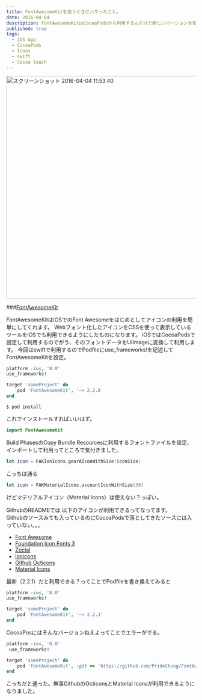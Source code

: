 ```yaml
---
title: FontAwesomeKitを使うときにハマったこと。
date: 2016-04-04
description: FontAwesomeKitはCocoaPodsから利用するんだけど新しいバージョンを使いたいときにしたこと。
published: true
tags: 
  - iOS App
  - CocoaPods
  - Icons
  - swift
  - Cocoa touch
---
```


<a data-flickr-embed="true"  href="https://www.flickr.com/photos/shigeki_takeguchi/25618827744/in/dateposted-public/" title="スクリーンショット 2016-04-04 11.53.40"><img src="https://farm2.staticflickr.com/1652/25618827744_a3a83b83bb_z.jpg" width="640" height="593" alt="スクリーンショット 2016-04-04 11.53.40" class="image-border"></a><script async src="//embedr.flickr.com/assets/client-code.js" charset="utf-8"></script>


###[FontAwesomeKit](https://github.com/PrideChung/FontAwesomeKit)

FontAwesomeKitはiOSでのFont Awesomeをはじめとしてアイコンの利用を簡単にしてくれます。
Webフォント化したアイコンをCSSを使って表示しているツールをiOSでも利用できるようにしたものになります。
iOSではCocoaPodsで設定して利用するのでがう、そのフォントデータをUIImageに変換して利用します。
今回はswiftで利用するのでPodfileにuse_frameworks!を記述してFontAwesomeKitを設定。

~~~ruby
platform :ios, '8.0'
use_frameworks!

target 'someProject' do
	pod 'FontAwesomeKit', '~> 2.2.0'
end
~~~
~~~
$ pod install
~~~
これでインストールすればいいはず。

~~~swift
import FontAwesomeKit
~~~
Build PhasesのCopy Bundle Resourcesに利用するフォントファイルを設定、インポートして利用ってところで気付きました。

~~~swift
let icon = FAKIonIcons.gearAIconWithSize(iconSize)
~~~
こっちは通る

~~~swift
let icon = FAKMaterialIcons.accountIconWithSize(30)
~~~
けどマテリアルアイコン（Material Icons）は使えない？っぽい。  

GithubのREADMEでは  以下のアイコンが利用できるってなってます。  
Githubのソースみても入っているのにCocoaPodsで落としてきたソースには入っていない。。。

* [Font Awesome](http://fontawesome.io/)
* [Foundation Icon Fonts 3](http://zurb.com/playground/foundation-icon-fonts-3)
* [Zocial](http://zocial.smcllns.com/)
* [ionicons](http://ionicons.com/)
* [Github Octicons](https://octicons.github.com/)
* [Material Icons](https://google.github.io/material-design-icons/)

最新（2.2.1）だと利用できる？ってことでPodfileを書き換えてみると

~~~ruby
platform :ios, '8.0'
use_frameworks!

target 'someProject' do
	pod 'FontAwesomeKit', '~> 2.2.1'
end
~~~

CocoaPosにはそんなバージョンねえよってことでエラーがでる。

~~~ruby
platform :ios, '8.0'
 use_frameworks!

target 'someProject' do
	pod 'FontAwesomeKit', :git => 'https://github.com/PrideChung/FontAwesomeKit.git'
end
~~~

こっちだと通った。無事GithubのOcticonsとMaterial Iconsが利用できるようになりました。

